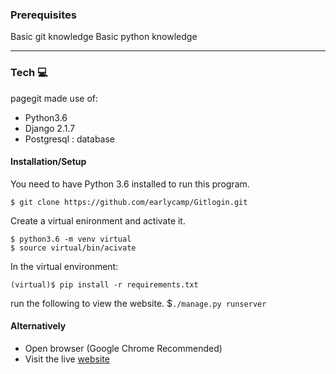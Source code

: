 ### Prerequisites
Basic git knowledge
Basic python knowledge

----------------

### Tech :computer:

pagegit made use of:

* Python3.6
* Django 2.1.7
* Postgresql : database


#### Installation/Setup
You need to have Python 3.6 installed to run this program.

`$ git clone https://github.com/earlycamp/Gitlogin.git`<br />

Create a virtual enironment and activate it.

`$ python3.6 -m venv virtual`<br />
`$ source virtual/bin/acivate`<br />

In the virtual environment:

`(virtual)$ pip install -r requirements.txt` <br/>

run the following to view the website.
 $`./manage.py runserver`


#### Alternatively
* Open browser (Google Chrome Recommended)
* Visit the live [website](https://pagegit.herokuapp.com/)
